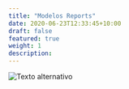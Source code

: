 ```yaml
---
title: "Modelos Reports"
date: 2020-06-23T12:33:45+10:00
draft: false
featured: true
weight: 1
description: 
---
```


![Texto alternativo](/img/img_site_construcao.png)